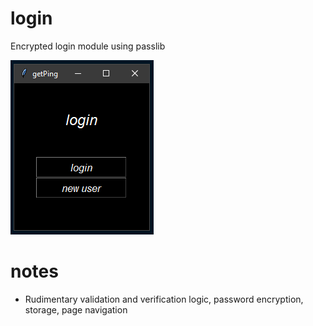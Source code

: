 # login
Encrypted login module using passlib

![login](https://github.com/geoff-siuciak/login/blob/master/login.PNG?raw=true)

# notes
- Rudimentary validation and verification logic, password encryption, storage, page navigation
